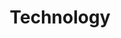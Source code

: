 ---
layout: default
title:  "Technology"
category: sectors
summary: ""
index: 2
frontpage: yes
parent: sectors
permalink: /sectors/technology/
prev: { title: "Food and drink", url: "/sectors/food-and-drink/"}
next: { title: "Financial and business services", url: "/sectors/financial-and-business/"}
---